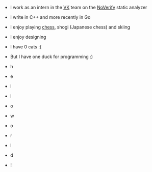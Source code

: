 - I work as an intern in the [VK](https://github.com/VKCOM/) team on the [NoVerify](https://github.com/VKCOM/noverify) static analyzer
- I write in C++ and more recently in Go
- I enjoy playing [chess](https://lichess.org/@/Makhneff), shogi (Japanese chess) and skiing
- I enjoy designing
- I have 0 cats :(
- But I have one duck for programming :)

- h
- e
- l
- l
- o

- w
- o
- r
- l
- d
- !
